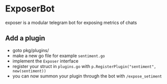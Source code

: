 # ExposerBot
exposer is a modular telegram bot for exposing metrics of chats

## Add a plugin
- goto pkg/plugins/
- make a new go file for example `sentiment.go`
- implement the `Exposer` interface
- register your struct in `plugins.go` with  `p.RegisterPlugin("sentiment", new(sentiment))`
- you can now summon your plugin through the bot with `/expose_setiment`
